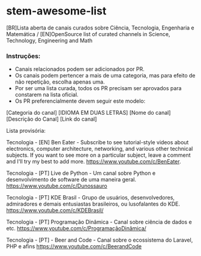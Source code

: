 # stem-awesome-list
[BR]Lista aberta de canais curados sobre Ciência, Tecnologia, Engenharia e Matemática / [EN]OpenSource list of curated channels in Science, Technology, Engineering and Math

### Instruções:
- Canais relacionados podem ser adicionados por PR.
- Os canais podem pertencer a mais de uma categoria, mas para efeito de não repetição, escolha apenas uma.
- Por ser uma lista curada, todos os PR precisam ser aprovados para constarem na lista oficial.
- Os PR preferencialmente devem seguir este modelo:

[Categoria do canal] [IDIOMA EM DUAS LETRAS] [Nome do canal] [Descrição do Canal] [Link do canal] 

Lista provisória:

Tecnologia - [EN] Ben Eater - Subscribe to see tutorial-style videos about electronics, computer architecture, networking, and various other technical subjects. If you want to see more on a particular subject, leave a comment and I'll try my best to add more. https://www.youtube.com/c/BenEater.

Tecnologia - [PT] Live de Python -  Um canal sobre Python e desenvolvimento de software de uma maneira geral.  https://www.youtube.com/c/Dunossauro

Tecnologia - [PT] KDE Brasil - Grupo de usuários, desenvolvedores, admiradores e demais entusiastas brasileiros, ou lusofalantes do KDE. https://www.youtube.com/c/KDEBrasil/

Tecnologia - [PT] Programação Dinâmica - Canal sobre ciência de dados e etc.  https://www.youtube.com/c/ProgramaçãoDinâmica/

Tecnologia - [PT] - Beer and Code - Canal sobre o ecossistema do Laravel, PHP e afins https://www.youtube.com/c/BeerandCode
